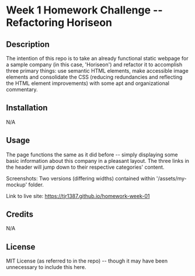 # Week 1 Homework Challenge -- Refactoring Horiseon

## Description

The intention of this repo is to take an already functional static webpage for a sample company (in this case, 'Horiseon') and refactor it to accomplish three primary things: use semantic HTML elements, make accessible image elements and consolidate the CSS (reducing redundancies and reflecting the HTML element improvements) with some apt and organizational commentary.

## Installation

N/A

## Usage

The page functions the same as it did before -- simply displaying some basic information about this company in a pleasant layout. The three links in the header will jump down to their respective categories' content.

Screenshots: Two versions (differing widths) contained within '/assets/my-mockup' folder.

Link to live site: https://tjr1387.github.io/homework-week-01

## Credits

N/A

## License

MIT License (as referred to in the repo) -- though it may have been unnecessary to include this here.
